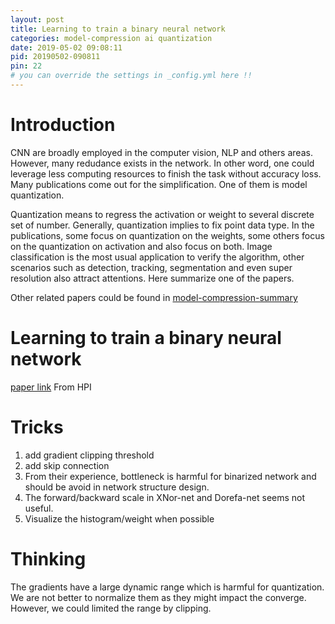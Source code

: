 ```yaml
---
layout: post
title: Learning to train a binary neural network
categories: model-compression ai quantization
date: 2019-05-02 09:08:11
pid: 20190502-090811
pin: 22
# you can override the settings in _config.yml here !!
---
```


# Introduction

CNN are broadly employed in the computer vision, NLP and others areas. However, many redudance exists in the network. In other word, one could leverage less computing resources to finish the task without accuracy loss. Many publications come out for the simplification. One of them is model quantization. 

Quantization means to regress the activation or weight to several discrete set of number. Generally, quantization implies to fix point data type. In the publications, some focus on quantization on the weights, some others focus on the quantization on activation and also focus on both. Image classification is the most usual application to verify the algorithm, other scenarios such as detection, tracking, segmentation and even super resolution also attract attentions. Here summarize one of the papers.

Other related papers could be found in [model-compression-summary](https://blueardour.github.io/2019/04/29/model-compression-summary.html)

# Learning to train a binary neural network
[paper link](https://arxiv.org/abs/1809.10463)
From HPI

# Tricks
1. add gradient clipping threshold
2. add skip connection
3. From their experience, bottleneck is harmful for binarized network and should be avoid in network structure design.
4. The forward/backward scale in XNor-net and Dorefa-net seems not useful.
5. Visualize the histogram/weight when possible

# Thinking
The gradients have a large dynamic range which is harmful for quantization. We are not better to normalize them as they might impact the converge. However, we could limited the range by clipping.



